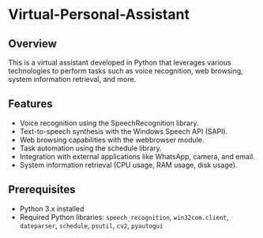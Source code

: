 # Virtual-Personal-Assistant

## Overview

This is a virtual assistant developed in Python that leverages various technologies to perform tasks such as voice recognition, web browsing, system information retrieval, and more.

## Features

- Voice recognition using the SpeechRecognition library.
- Text-to-speech synthesis with the Windows Speech API (SAPI).
- Web browsing capabilities with the webbrowser module.
- Task automation using the schedule library.
- Integration with external applications like WhatsApp, camera, and email.
- System information retrieval (CPU usage, RAM usage, disk usage).

## Prerequisites

- Python 3.x installed
- Required Python libraries: `speech_recognition`, `win32com.client`, `dateparser`, `schedule`, `psutil`, `cv2`, `pyautogui`
